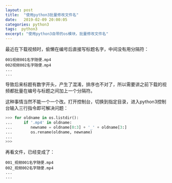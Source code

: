 ```yaml
---
layout: post
title:  "使用python3批量修改文件名"
date:   2019-02-09 20:00:05
categories: python3
tags:  python3
excerpt: "使用python3自带的os模块，批量修改文件名"
---
```


最近在下载视频时，偷懒在编号后直接写标题名字，中间没有用分隔符：

```
001视频001名字随便.mp4
002视频002名字随便.mp4
...
...
```

导致后来标题有数字开头，产生了混淆，排序也不对了，所以需要讲之前下载的视频都批量在编号与标题之间加上一个分隔符。

这种事情当然不能一个一个改。打开控制台，切换到指定目录，进入python3控制台输入三行指令即可解决问题：

```python
>>> for oldname in os.listdir():
...     if '.mp4' in oldname:
...        newname = oldname[0:3] + '_' + oldname[3:]
...        os.rename(oldname, newname)
...
>>>
```

再看文件，已经变成了：

```
001_视频001名字随便.mp4
002_视频002名字随便.mp4
...
...
```



